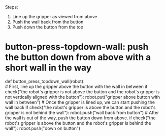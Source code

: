 

Steps:
  1. Line up the gripper as viewed from above
  2. Push the wall back from the button
  3. Push down the button from the top 
  
  # button-press-topdown-wall: push the button down from above with a short wall in the way
def button_press_topdown_wall(robot):  
    # First, line up the gripper above the button with the wall in between
    if check("the robot's gripper is not above the button and the robot's gripper is not vertically aligned with the button"):
        robot.put("gripper above button with wall in between")
    # Once the gripper is lined up, we can start pushing the wall back
    if check("the robot's gripper is above the button and the robot's gripper is not behind the wall"):
        robot.push("wall back from button")
    # After the wall is out of the way, push the button down from above.
    if check("the robot's gripper is above the button and the robot's gripper is behind the wall"):
        robot.push("down on button")